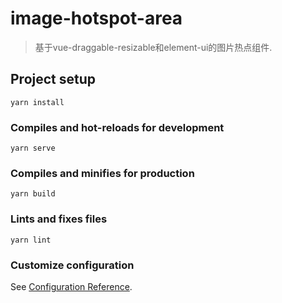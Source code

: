 # image-hotspot-area
> 基于vue-draggable-resizable和element-ui的图片热点组件.
## Project setup
```
yarn install

```

### Compiles and hot-reloads for development
```
yarn serve
```

### Compiles and minifies for production
```
yarn build
```

### Lints and fixes files
```
yarn lint
```

### Customize configuration
See [Configuration Reference](https://cli.vuejs.org/config/).
